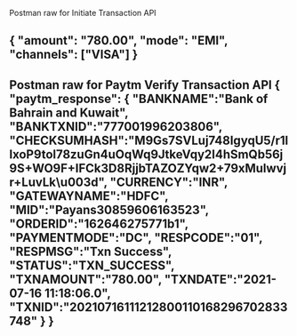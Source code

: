 Postman raw for Initiate Transaction API

{
    "amount": "780.00",
    "mode": "EMI",
    "channels": ["VISA"]
}
-----------------------------------------------------------------------------------------------------------------------------
Postman raw for Paytm Verify Transaction API
{
    "paytm_response":
    {
        "BANKNAME":"Bank of Bahrain and Kuwait",
        "BANKTXNID":"777001996203806",
        "CHECKSUMHASH":"M9Gs7SVLuj748IgyqU5/r1llxoP9tol78zuGn4uOqWq9JtkeVqy2I4hSmQb56j9S+WO9F+IFCk3D8RjjbTAZOZYqw2+79xMulwvjr+LuvLk\u003d",
        "CURRENCY":"INR",
        "GATEWAYNAME":"HDFC",
        "MID":"Payans30859606163523",
        "ORDERID":"162646275771b1",
        "PAYMENTMODE":"DC",
        "RESPCODE":"01",
        "RESPMSG":"Txn Success",
        "STATUS":"TXN_SUCCESS",
        "TXNAMOUNT":"780.00",
        "TXNDATE":"2021-07-16 11:18:06.0",
        "TXNID":"20210716111212800110168296702833748"
    }
}
-----------------------------------------------------------------------------------------------------------------------------

